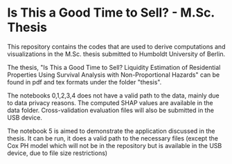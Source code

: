 # Is This a Good Time to Sell? - M.Sc. Thesis
This repository contains the codes that are used to derive computations and visualizations in the M.Sc. thesis submitted to Humboldt University of Berlin.

The thesis, "Is This a Good Time to Sell? Liquidity Estimation of Residential Properties Using Survival Analysis with Non-Proportional Hazards" can be found in pdf and tex formats under the folder "thesis".

The notebooks 0,1,2,3,4 does not have a valid path to the data, mainly due to data privacy reasons.
The computed SHAP values are available in the data folder. Cross-validation evaluation files will also be submitted in the USB device.

The notebook 5 is aimed to demonstrate the application discussed in the thesis. It can be run, it does a valid path to the necessary files (except the Cox PH model which will not be in the repository but is available in the USB device, due to file size restrictions)
